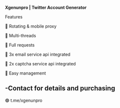**Xgenunpro | Twitter Account Generator**

Features

🌟 Rotating & mobile proxy

🌟 Multi-threads

🌟 Full requests

🌟 3x email service api integrated

🌟 2x captcha service api integrated

🌟 Easy management


-Contact for details and purchasing
-

🟢 t.me/xgenunpro
